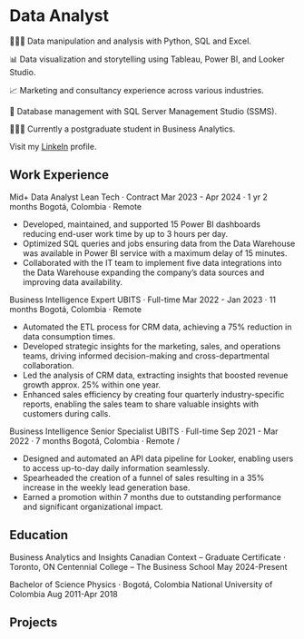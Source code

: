 # Data Analyst

👩🏻‍💻 Data manipulation and analysis with Python, SQL and Excel.

📊 Data visualization and storytelling using Tableau, Power BI, and Looker Studio.

📈 Marketing and consultancy experience across various industries.

🧩 Database management with SQL Server Management Studio (SSMS).

👩🏻‍🎓 Currently a postgraduate student in Business Analytics.

Visit my [LinkeIn](https://www.linkedin.com/in/nataliafajardochaves/) profile.

## Work Experience
Mid+ Data Analyst
Lean Tech · Contract
Mar 2023 - Apr 2024 · 1 yr 2 months
Bogotá, Colombia · Remote

+ Developed, maintained, and supported 15 Power BI dashboards reducing end-user work time by up to 3 hours per day.
+ Optimized SQL queries and jobs ensuring data from the Data Warehouse was available in Power BI service
with a maximum delay of 15 minutes.
+ Collaborated with the IT team to implement five data integrations into the Data Warehouse expanding the company’s data sources and improving data availability.


Business Intelligence Expert
UBITS · Full-time
Mar 2022 - Jan 2023 · 11 months
Bogotá, Colombia · Remote

+ Automated the ETL process for CRM data, achieving a 75% reduction in data consumption times.
+ Developed strategic insights for the marketing, sales, and operations teams, driving informed decision-making and cross-departmental collaboration.
+ Led the analysis of CRM data, extracting insights that boosted revenue growth approx. 25% within one year.
+ Enhanced sales efficiency by creating four quarterly industry-specific reports, enabling the sales team to share valuable insights with customers during calls.


Business Intelligence Senior Specialist
UBITS · Full-time
Sep 2021 - Mar 2022 · 7 months
Bogotá, Colombia · Remote
/
+ Designed and automated an API data pipeline for Looker, enabling users to access up-to-day daily information seamlessly.
+ Spearheaded the creation of a funnel of sales resulting in a 35% increase in the weekly lead generation base.
+ Earned a promotion within 7 months due to outstanding performance and significant organizational impact.

## Education
Business Analytics and Insights Canadian Context – Graduate Certificate · Toronto, ON
Centennial College – The Business School	May 2024-Present


Bachelor of Science Physics · Bogotá, Colombia 
National University of Colombia	Aug 2011-Apr 2018

## Projects
